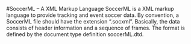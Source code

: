 #SoccerML – A XML Markup Language
SoccerML is a XML markup language to provide tracking and event soccer data. 
By convention, a SoccerML file should have the extension “.socxml”. 
Basically, the data consists of header information and a sequence of frames. 
The format is defined by the document type definition soccerML.dtd.
